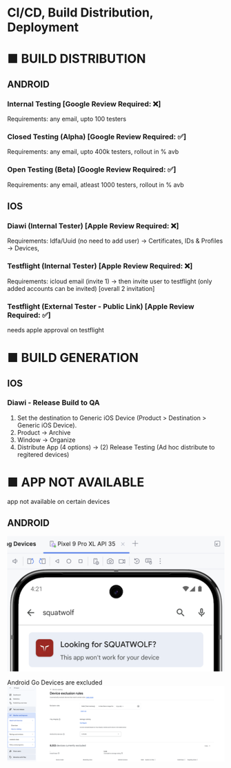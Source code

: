 # CI/CD, Build Distribution, Deployment


# ■ BUILD DISTRIBUTION

## ANDROID
### Internal Testing [Google Review Required: ❌]
Requirements: any email, upto 100 testers

### Closed Testing (Alpha) [Google Review Required: ✅]
Requirements: any email, upto 400k testers, rollout in % avb

### Open Testing (Beta) [Google Review Required: ✅]
Requirements: any email, atleast 1000 testers, rollout in % avb

## IOS
### Diawi (Internal Tester) [Apple Review Required: ❌]
Requirements: Idfa/Uuid (no need to add user) -> Certificates, IDs & Profiles -> Devices,

### Testflight (Internal Tester) [Apple Review Required: ❌]
Requirements: icloud email (invite 1) -> then invite user to testflight (only added accounts can be invited) [overall 2 invitation]

### Testflight (External Tester - Public Link) [Apple Review Required: ✅]
needs apple approval on testflight


# ■ BUILD GENERATION

## IOS

### Diawi - Release Build to QA

1. Set the destination to Generic iOS Device (Product > Destination > Generic iOS Device).
2. Product -> Archive
3. Window -> Organize
4. Distribute App (4 options) -> (2) Release Testing (Ad hoc distribute to regitered devices)



# ■ APP NOT AVAILABLE
app not available on certain devices

## ANDROID

![app-not-available](!/app-not-available.png)

Android Go Devices are excluded
![exlclude-device](!/exclude-device.png)


